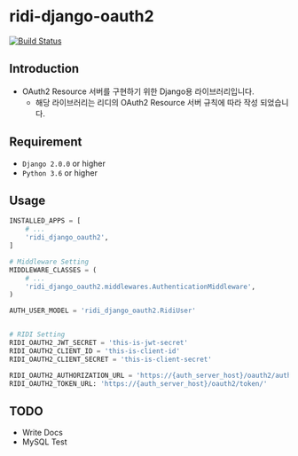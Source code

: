 # ridi-django-oauth2
[![Build Status](https://travis-ci.org/ridi/django-oauth2.svg?branch=master)](https://travis-ci.org/ridi/django-oauth2)


## Introduction
- OAuth2 Resource 서버를 구현하기 위한 Django용 라이브러리입니다.
    - 해당 라이브러리는 리디의 OAuth2 Resource 서버 규칙에 따라 작성 되었습니다.

## Requirement
- `Django 2.0.0` or higher
- `Python 3.6` or higher


## Usage

``` python
INSTALLED_APPS = [
    # ...
    'ridi_django_oauth2',
]

# Middleware Setting
MIDDLEWARE_CLASSES = (
    # ...
    'ridi_django_oauth2.middlewares.AuthenticationMiddleware',
)

AUTH_USER_MODEL = 'ridi_django_oauth2.RidiUser'


# RIDI Setting
RIDI_OAUTH2_JWT_SECRET = 'this-is-jwt-secret'
RIDI_OAUTH2_CLIENT_ID = 'this-is-client-id'
RIDI_OAUTH2_CLIENT_SECRET = 'this-is-client-secret'

RIDI_OAUTH2_AUTHORIZATION_URL = 'https://{auth_server_host}/oauth2/authorize/'
RIDI_OAUTH2_TOKEN_URL: 'https://{auth_server_host}/oauth2/token/'
```


## TODO

- Write Docs
- MySQL Test

